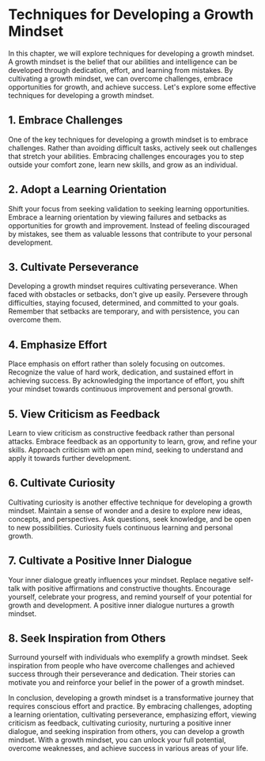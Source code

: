 # Techniques for Developing a Growth Mindset

In this chapter, we will explore techniques for developing a growth mindset. A growth mindset is the belief that our abilities and intelligence can be developed through dedication, effort, and learning from mistakes. By cultivating a growth mindset, we can overcome challenges, embrace opportunities for growth, and achieve success. Let's explore some effective techniques for developing a growth mindset.

## 1\. Embrace Challenges

One of the key techniques for developing a growth mindset is to embrace challenges. Rather than avoiding difficult tasks, actively seek out challenges that stretch your abilities. Embracing challenges encourages you to step outside your comfort zone, learn new skills, and grow as an individual.

## 2\. Adopt a Learning Orientation

Shift your focus from seeking validation to seeking learning opportunities. Embrace a learning orientation by viewing failures and setbacks as opportunities for growth and improvement. Instead of feeling discouraged by mistakes, see them as valuable lessons that contribute to your personal development.

## 3\. Cultivate Perseverance

Developing a growth mindset requires cultivating perseverance. When faced with obstacles or setbacks, don't give up easily. Persevere through difficulties, staying focused, determined, and committed to your goals. Remember that setbacks are temporary, and with persistence, you can overcome them.

## 4\. Emphasize Effort

Place emphasis on effort rather than solely focusing on outcomes. Recognize the value of hard work, dedication, and sustained effort in achieving success. By acknowledging the importance of effort, you shift your mindset towards continuous improvement and personal growth.

## 5\. View Criticism as Feedback

Learn to view criticism as constructive feedback rather than personal attacks. Embrace feedback as an opportunity to learn, grow, and refine your skills. Approach criticism with an open mind, seeking to understand and apply it towards further development.

## 6\. Cultivate Curiosity

Cultivating curiosity is another effective technique for developing a growth mindset. Maintain a sense of wonder and a desire to explore new ideas, concepts, and perspectives. Ask questions, seek knowledge, and be open to new possibilities. Curiosity fuels continuous learning and personal growth.

## 7\. Cultivate a Positive Inner Dialogue

Your inner dialogue greatly influences your mindset. Replace negative self-talk with positive affirmations and constructive thoughts. Encourage yourself, celebrate your progress, and remind yourself of your potential for growth and development. A positive inner dialogue nurtures a growth mindset.

## 8\. Seek Inspiration from Others

Surround yourself with individuals who exemplify a growth mindset. Seek inspiration from people who have overcome challenges and achieved success through their perseverance and dedication. Their stories can motivate you and reinforce your belief in the power of a growth mindset.

In conclusion, developing a growth mindset is a transformative journey that requires conscious effort and practice. By embracing challenges, adopting a learning orientation, cultivating perseverance, emphasizing effort, viewing criticism as feedback, cultivating curiosity, nurturing a positive inner dialogue, and seeking inspiration from others, you can develop a growth mindset. With a growth mindset, you can unlock your full potential, overcome weaknesses, and achieve success in various areas of your life.
